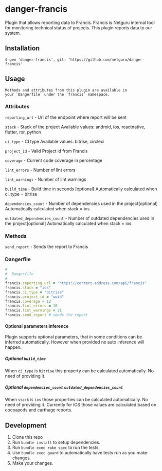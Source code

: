 # danger-francis
Plugin that allows reporting data to Francis.
Francis is Netguru internal tool for monitoring technical status of projects. This plugin reports data to our system.

## Installation

    $ gem 'danger-francis', git: 'https://github.com/netguru/danger-francis'

## Usage

    Methods and attributes from this plugin are available in
    your `Dangerfile` under the `francis` namespace.

### Attributes

`reporting_url` - Url of the endpoint where report will be sent

`stack` - Stack of the project
Available values: android, ios, reactnative, flutter, ror, python

`ci_type` - CI type
Available values: bitrise, circleci

`project_id` - Valid Project id from Francis

`coverage` - Current code coverage in percentage

`lint_errors` - Number of lint errors

`lint_warnings` - Number of lint warnings

`build_time` - Build time in seconds [optional]
Automatically calculated when ci_type = bitrise

`dependencies_count` - Number of dependencies used in the project[optional]
Automatically calculated when stack = ios

`outdated_dependencies_count` - Number of outdated dependencies used in the project[optional]
Automatically calculated when stack = ios


### Methods

`send_report` - Sends the report to Francis

### Dangerfile
```ruby
#
#  Dangerfile
#
francis.reporting_url = "https://correct.address.com/api/francis"
francis.stack = "ios"
francis.ci_type = "bitrise"
francis.project_id = "uuid"
francis.coverage = 12
francis.lint_errors = 10
francis.lint_warnings = 21
francis.send_report # sends the report
```

#### Optional parameters inference
Plugin supports optional parameters, that in some conditions can be inferred automatically. However when provided no auto inference will happen.

##### Optional `build_time`
When `ci_type` is `bitrise` this property can be calculated automatically. No need of providing it.

##### Optional `dependencies_count` `outdated_dependencies_count`
When `stack` is `ios` those properties can be calculated automatically. No need of providing it.
Currently for iOS those values are calculated based on cocoapods and carthage reports.

## Development

1. Clone this repo
2. Run `bundle install` to setup dependencies.
3. Run `bundle exec rake spec` to run the tests.
4. Use `bundle exec guard` to automatically have tests run as you make changes.
5. Make your changes.
